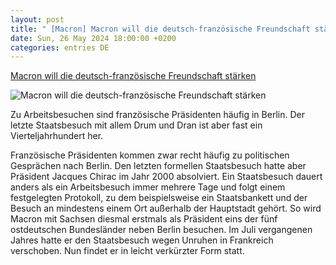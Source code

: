 ```yaml
---
layout: post
title: " [Macron] Macron will die deutsch-französische Freundschaft stärken"
date: Sun, 26 May 2024 18:00:00 +0200
categories: entries DE
---
```

[Macron will die deutsch-französische Freundschaft stärken](https://ga.de/news/politik/ausland/macron-will-die-deutsch-franzoesische-freundschaft-staerken_aid-113382183)

![Macron will die deutsch-französische Freundschaft stärken](https://ga.de/imgs/93/2/0/2/7/2/4/6/3/7/tok_a1d72da2f1569d5e90bc6290410d5ca9/w1200_h630_x542_y1077_urn_newsml_dpa_com_20090101_240526-99-170377-v3-s2048-1747ef81d8ff7b4d.jpeg)

Zu Arbeitsbesuchen sind französische Präsidenten häufig in Berlin. Der letzte Staatsbesuch mit allem Drum und Dran ist aber fast ein Vierteljahrhundert her.

Französische Präsidenten kommen zwar recht häufig zu politischen Gesprächen nach Berlin. Den letzten formellen Staatsbesuch hatte aber Präsident Jacques Chirac im Jahr 2000 absolviert. Ein Staatsbesuch dauert anders als ein Arbeitsbesuch immer mehrere Tage und folgt einem festgelegten Protokoll, zu dem beispielsweise ein Staatsbankett und der Besuch an mindestens einem Ort außerhalb der Hauptstadt gehört. So wird Macron mit Sachsen diesmal erstmals als Präsident eins der fünf ostdeutschen Bundesländer neben Berlin besuchen. Im Juli vergangenen Jahres hatte er den Staatsbesuch wegen Unruhen in Frankreich verschoben. Nun findet er in leicht verkürzter Form statt.

